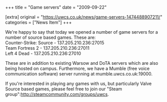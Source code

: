 +++
title = "Game servers"
date = "2009-09-22"

[extra]
original = "https://uwcs.co.uk/news/game-servers-1474488907211/"    
categories = ["News Item"]
+++

We're happy to say that today we opened a number of game servers for a number of source based games. These are:  
Counter-Strike: Source - 137.205.210.236:27015  
Team Fortress 2 - 137.205.210.236:27011  
Left 4 Dead - 137.205.210.236:27010

These are in addition to existing Warsow and DoTA servers which are also being hosted on campus. Furthermore, we have a Mumble (free voice communication software) server running at mumble.uwcs.co.uk:19000.

If you're interested in playing any games with us, but particularly Valve Source based games, please feel free to join our "Steam group":http://steamcommunity.com/groups/uwcs.

